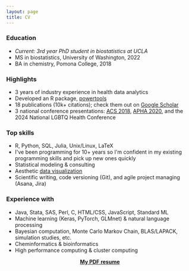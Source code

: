 ```yaml
---
layout: page
title: CV
---
```


### Education

- *Current: 3rd year PhD student in biostatistics at UCLA*
- MS in biostatistics, University of Washington, 2022
- BA in chemistry, Pomona College, 2018

### Highlights

- 3 years of industry experience in health data analytics
- Developed an R package, [powertools](https://cran.r-project.org/web/packages/powertools/index.html)
- 18 publications (10k+ citations); check them out on [Google Scholar](https://scholar.google.com/citations?user=JWr9T7AAAAAJ&hl)
- 3 national conference presentations: [ACS 2018](https://www.morressier.com/o/event/5fc63fa103137aa5257ba0c8/article/5fc640832d78d1fec4648e03), [APHA 2020](https://apha.confex.com/apha/2020/meetingapp.cgi/Paper/482250), and the 2024 National LGBTQ Health Conference

### Top skills

- R, Python, SQL, Julia, Unix/Linux, LaTeX
- I've been programming for 10+ years so I'm confident in my existing programming skills and pick up new ones quickly
- Statistical modeling & consulting
- Aesthetic [data visualization](https://zichen-liu.github.io/viz/)
- Scientific writing, code versioning (Git), and agile project managing (Asana, Jira)

### Experience with

- Java, Stata, SAS, Perl, C, HTML/CSS, JavaScript, Standard ML
- Machine learning (Keras, PyTorch, GLMnet) & natural language processing
- Bayesian computation, Monte Carlo Markov Chain, BLAS/LAPACK, simulation studies, etc.
- Cheminformatics & bioinformatics
- High performance computing & cluster computing

<a href="/assets/files/resume.pdf"><center><b>My PDF resume</b></center></a>